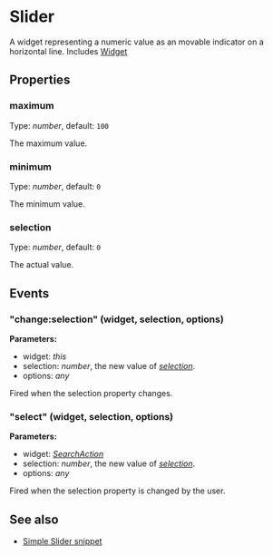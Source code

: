---
---
# Slider

A widget representing a numeric value as an movable indicator on a horizontal line.
Includes [Widget](Widget.md)

## Properties

### maximum

Type: *number*, default: `100`

The maximum value.

### minimum

Type: *number*, default: `0`

The minimum value.

### selection

Type: *number*, default: `0`

The actual value.


## Events

### "change:selection" (widget, selection, options)

**Parameters:** 

- widget: *this*
- selection: *number*, the new value of *[selection](#selection)*.
- options: *any*

Fired when the selection property changes.


### "select" (widget, selection, options)

**Parameters:** 

- widget: *[SearchAction](SearchAction.md)*
- selection: *number*, the new value of *[selection](#selection)*.
- options: *any*

Fired when the selection property is changed by the user.



## See also

- [Simple Slider snippet](https://github.com/eclipsesource/tabris-js/blob/master/snippets/slider/slider.js)

